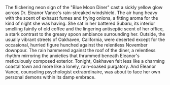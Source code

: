 The flickering neon sign of the "Blue Moon Diner" cast a sickly yellow glow across Dr. Eleanor Vance's rain-streaked windshield.  The air hung heavy with the scent of exhaust fumes and frying onions, a fitting aroma for the kind of night she was having.  She sat in her battered Subaru, its interior smelling faintly of old coffee and the lingering antiseptic scent of her office, a stark contrast to the greasy spoon ambiance surrounding her.  Outside, the usually vibrant streets of Oakhaven, California, were deserted except for the occasional, hurried figure hunched against the relentless November downpour.  The rain hammered against the roof of the diner, a relentless rhythm mirroring the anxieties that thrummed beneath Eleanor's meticulously composed exterior. Tonight, Oakhaven felt less like a charming coastal town and more like a lonely, rain-soaked purgatory.  And Eleanor Vance, counseling psychologist extraordinaire, was about to face her own personal demons within its damp embrace.
